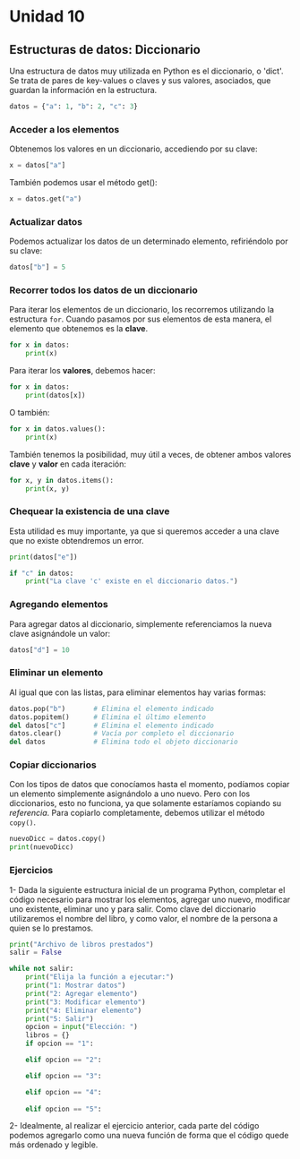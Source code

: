 <!--
.. title: 10. Estructuras de datos: diccionarios.
.. slug: 10-estructuras-de-datos-diccionarios
.. date: 2020-11-12 15:22:10 UTC-03:00
.. tags: 
.. category: 
.. link: 
.. description: 
.. type: text
-->

# Unidad 10

## Estructuras de datos: Diccionario

Una estructura de datos muy utilizada en Python es el diccionario, o 'dict'. Se trata de pares de key-values o claves y sus valores, asociados, que guardan la información en la estructura.

``` python
datos = {"a": 1, "b": 2, "c": 3}
```

### Acceder a los elementos

Obtenemos los valores en un diccionario, accediendo por su clave:

``` python
x = datos["a"]
```

También podemos usar el método get():

``` python
x = datos.get("a")
```

### Actualizar datos

Podemos actualizar los datos de un determinado elemento, refiriéndolo por su clave:

``` python
datos["b"] = 5
```

### Recorrer todos los datos de un diccionario

Para iterar los elementos de un diccionario, los recorremos utilizando la estructura `for`. Cuando pasamos por sus elementos de esta manera, el elemento que obtenemos es la **clave**.

``` python
for x in datos:
    print(x)
```

Para iterar los **valores**, debemos hacer:

``` python
for x in datos:
    print(datos[x])
```

O también:

``` python
for x in datos.values():
    print(x)
```

También tenemos la posibilidad, muy útil a veces, de obtener ambos valores **clave** y **valor** en cada iteración:

``` python
for x, y in datos.items():
    print(x, y)
```

### Chequear la existencia de una clave

Esta utilidad es muy importante, ya que si queremos acceder a una clave que no existe obtendremos un error.

``` python
print(datos["e"])

if "c" in datos:
    print("La clave 'c' existe en el diccionario datos.")
```

### Agregando elementos

Para agregar datos al diccionario, simplemente referenciamos la nueva clave asignándole un valor:

``` python
datos["d"] = 10
```

### Eliminar un elemento

Al igual que con las listas, para eliminar elementos hay varias formas:

``` python
datos.pop("b")       # Elimina el elemento indicado
datos.popitem()      # Elimina el último elemento
del datos["c"]       # Elimina el elemento indicado
datos.clear()        # Vacía por completo el diccionario
del datos            # Elimina todo el objeto diccionario
```

### Copiar diccionarios

Con los tipos de datos que conocíamos hasta el momento, podíamos copiar un elemento simplemente asignándolo a uno nuevo. Pero con los diccionarios, esto no funciona, ya que solamente estaríamos copiando su *referencia*. Para copiarlo completamente, debemos utilizar el método `copy()`.

``` python
nuevoDicc = datos.copy()
print(nuevoDicc)
```

### Ejercicios

1- Dada la siguiente estructura inicial de un programa Python, completar el código necesario para mostrar los elementos, agregar uno nuevo, modificar uno existente, eliminar uno y para salir. Como clave del diccionario utilizaremos el nombre del libro, y como valor, el nombre de la persona a quien se lo prestamos.

``` python
print("Archivo de libros prestados")
salir = False

while not salir:
    print("Elija la función a ejecutar:")
    print("1: Mostrar datos")
    print("2: Agregar elemento")
    print("3: Modificar elemento")
    print("4: Eliminar elemento")
    print("5: Salir")
    opcion = input("Elección: ")
    libros = {}
    if opcion == "1":

    elif opcion == "2":

    elif opcion == "3":

    elif opcion == "4":
    
    elif opcion == "5":


```

2- Idealmente, al realizar el ejercicio anterior, cada parte del código podemos agregarlo como una nueva función de forma que el código quede más ordenado y legible.

